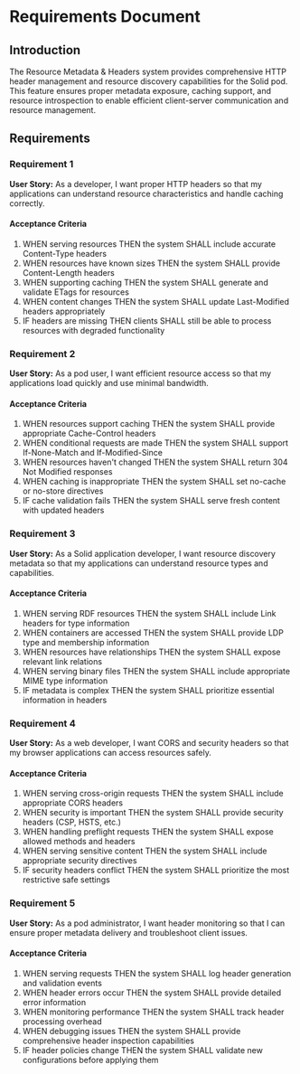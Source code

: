 # Requirements Document

## Introduction

The Resource Metadata & Headers system provides comprehensive HTTP header management and resource discovery capabilities for the Solid pod. This feature ensures proper metadata exposure, caching support, and resource introspection to enable efficient client-server communication and resource management.

## Requirements

### Requirement 1

**User Story:** As a developer, I want proper HTTP headers so that my applications can understand resource characteristics and handle caching correctly.

#### Acceptance Criteria

1. WHEN serving resources THEN the system SHALL include accurate Content-Type headers
2. WHEN resources have known sizes THEN the system SHALL provide Content-Length headers
3. WHEN supporting caching THEN the system SHALL generate and validate ETags for resources
4. WHEN content changes THEN the system SHALL update Last-Modified headers appropriately
5. IF headers are missing THEN clients SHALL still be able to process resources with degraded functionality

### Requirement 2

**User Story:** As a pod user, I want efficient resource access so that my applications load quickly and use minimal bandwidth.

#### Acceptance Criteria

1. WHEN resources support caching THEN the system SHALL provide appropriate Cache-Control headers
2. WHEN conditional requests are made THEN the system SHALL support If-None-Match and If-Modified-Since
3. WHEN resources haven't changed THEN the system SHALL return 304 Not Modified responses
4. WHEN caching is inappropriate THEN the system SHALL set no-cache or no-store directives
5. IF cache validation fails THEN the system SHALL serve fresh content with updated headers

### Requirement 3

**User Story:** As a Solid application developer, I want resource discovery metadata so that my applications can understand resource types and capabilities.

#### Acceptance Criteria

1. WHEN serving RDF resources THEN the system SHALL include Link headers for type information
2. WHEN containers are accessed THEN the system SHALL provide LDP type and membership information
3. WHEN resources have relationships THEN the system SHALL expose relevant link relations
4. WHEN serving binary files THEN the system SHALL include appropriate MIME type information
5. IF metadata is complex THEN the system SHALL prioritize essential information in headers

### Requirement 4

**User Story:** As a web developer, I want CORS and security headers so that my browser applications can access resources safely.

#### Acceptance Criteria

1. WHEN serving cross-origin requests THEN the system SHALL include appropriate CORS headers
2. WHEN security is important THEN the system SHALL provide security headers (CSP, HSTS, etc.)
3. WHEN handling preflight requests THEN the system SHALL expose allowed methods and headers
4. WHEN serving sensitive content THEN the system SHALL include appropriate security directives
5. IF security headers conflict THEN the system SHALL prioritize the most restrictive safe settings

### Requirement 5

**User Story:** As a pod administrator, I want header monitoring so that I can ensure proper metadata delivery and troubleshoot client issues.

#### Acceptance Criteria

1. WHEN serving requests THEN the system SHALL log header generation and validation events
2. WHEN header errors occur THEN the system SHALL provide detailed error information
3. WHEN monitoring performance THEN the system SHALL track header processing overhead
4. WHEN debugging issues THEN the system SHALL provide comprehensive header inspection capabilities
5. IF header policies change THEN the system SHALL validate new configurations before applying them
